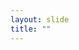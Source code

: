 ```yaml
---
layout: slide
title: ""
---
```


<section data-background-image="assets/images/Slide23.png" data-background-size="90%" data-background-position="center"></section>
